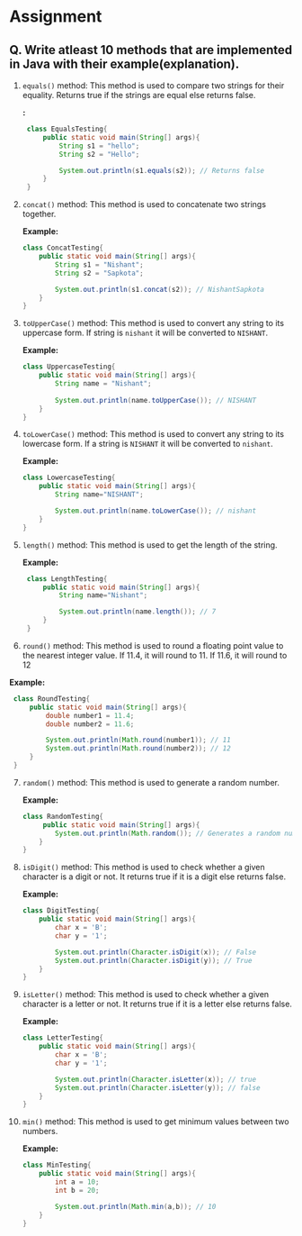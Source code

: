 # Assignment

## Q. Write atleast 10 methods that are implemented in Java with their example(explanation).

1. `equals()` method: This method is used to compare two strings for their equality. Returns true if the strings are equal else returns false.
   
    **:**
   ```java
    class EqualsTesting{
        public static void main(String[] args){
            String s1 = "hello";
            String s2 = "Hello";

            System.out.println(s1.equals(s2)); // Returns false
        }
    }
   ```

2. `concat()` method: This method is used to concatenate two strings together.

    **Example:**
    ```java
    class ConcatTesting{
        public static void main(String[] args){
            String s1 = "Nishant";
            String s2 = "Sapkota";

            System.out.println(s1.concat(s2)); // NishantSapkota
        }
    }
    ```

3. `toUpperCase()` method: This method is used to convert any string to its uppercase form. If string is `nishant` it will be converted to `NISHANT`.

    **Example:**
    ```java
    class UppercaseTesting{
        public static void main(String[] args){
            String name = "Nishant";
            
            System.out.println(name.toUpperCase()); // NISHANT
        }
    }
    ```

4. `toLowerCase()` method: This method is used to convert any string to its lowercase form. If a string is `NISHANT` it will be converted to `nishant`.

    **Example:**
    ```java
    class LowercaseTesting{
        public static void main(String[] args){
            String name="NISHANT";

            System.out.println(name.toLowerCase()); // nishant
        }
    }
    ```

5. `length()` method: This method is used to get the length of the string.
   
   **Example:**
   ```java
    class LengthTesting{
        public static void main(String[] args){
            String name="Nishant";

            System.out.println(name.length()); // 7
        }
    }
   ```

6.  `round()` method: This method is used to round a floating point value to the nearest integer value. If 11.4, it will round to 11. If 11.6, it will round to 12

   **Example:**
   ```java
    class RoundTesting{
        public static void main(String[] args){
            double number1 = 11.4;
            double number2 = 11.6;

            System.out.println(Math.round(number1)); // 11
            System.out.println(Math.round(number2)); // 12
        }
    }
   ```

7. `random()` method: This method is used to generate a random number.

    **Example:**
    ```java
    class RandomTesting{
         public static void main(String[] args){
            System.out.println(Math.random()); // Generates a random number
        }
    }
    ```

8. `isDigit()` method: This method is used to check whether a given character is a digit or not. It returns true if it is a digit else returns false.

    **Example:**
    ```java
    class DigitTesting{
        public static void main(String[] args){
            char x = 'B';
            char y = '1';

            System.out.println(Character.isDigit(x)); // False
            System.out.println(Character.isDigit(y)); // True
        }
    }
    ```

9. `isLetter()` method: This method is used to check whether a given character is a letter or not. It returns true if it is a letter else returns false.
    
    **Example:**
    ```java
    class LetterTesting{
        public static void main(String[] args){
            char x = 'B';
            char y = '1';

            System.out.println(Character.isLetter(x)); // true
            System.out.println(Character.isLetter(y)); // false
        }
    }
    ```

10. `min()` method: This method is used to get minimum values between two numbers.

    **Example:**
    ```java
    class MinTesting{
        public static void main(String[] args){
            int a = 10;
            int b = 20;

            System.out.println(Math.min(a,b)); // 10
        }
    }
    ```
